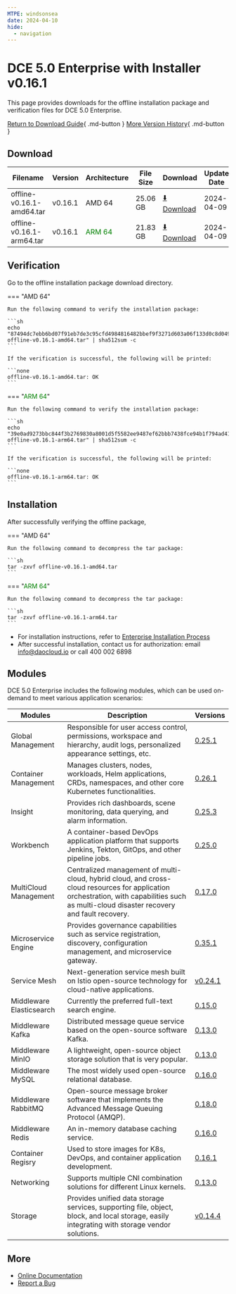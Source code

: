 ```yaml
---
MTPE: windsonsea
date: 2024-04-10
hide:
  - navigation
---
```


# DCE 5.0 Enterprise with Installer v0.16.1

This page provides downloads for the offline installation package and verification files for DCE 5.0 Enterprise.

[Return to Download Guide](../index.md#_2){ .md-button } [More Version History](./dce5-installer-history.md){ .md-button }

## Download

| Filename | Version | Architecture | File Size | Download | Update Date |
| --------- | ------- | ------------ | --------- | -------- | ----------- |
| offline-v0.16.1-amd64.tar | v0.16.1 | AMD 64 | 25.06 GB | [:arrow_down: Download](https://qiniu-download-public.daocloud.io/DaoCloud_Enterprise/dce5/offline-v0.16.1-amd64.tar) | 2024-04-09 |
| offline-v0.16.1-arm64.tar | v0.16.1 | <font color="green">ARM 64</font> | 21.83 GB | [:arrow_down: Download](https://qiniu-download-public.daocloud.io/DaoCloud_Enterprise/dce5/offline-v0.16.1-arm64.tar) | 2024-04-09 |

## Verification

Go to the offline installation package download directory.

=== "AMD 64"

    Run the following command to verify the installation package:

    ```sh
    echo "87494dc7ebb6bd07f91eb7de3c95cfd4984816482bbef9f3271d603a06f133d0c8d04983c197926560b1b32ae3d77673329514d9d7925705ad33bc9572de58a0  offline-v0.16.1-amd64.tar" | sha512sum -c
    ```

    If the verification is successful, the following will be printed:

    ```none
    offline-v0.16.1-amd64.tar: OK
    ```

=== "<font color="green">ARM 64</font>"

    Run the following command to verify the installation package:

    ```sh
    echo "39e0ad9273bbc844f3b2769830a8001d5f5582ee9487ef62bbb7438fce94b1f794ad4186d345b42a2b2f5829ee70d29c6a0853dc3d8ece5b1818ee80db33b116  offline-v0.16.1-arm64.tar" | sha512sum -c
    ```

    If the verification is successful, the following will be printed:

    ```none
    offline-v0.16.1-arm64.tar: OK
    ```

## Installation

After successfully verifying the offline package,

=== "AMD 64"

    Run the following command to decompress the tar package:

    ```sh
    tar -zxvf offline-v0.16.1-amd64.tar
    ```

=== "<font color="green">ARM 64</font>"

    Run the following command to decompress the tar package:

    ```sh
    tar -zxvf offline-v0.16.1-arm64.tar
    ```

- For installation instructions, refer to [Enterprise Installation Process](../../install/commercial/start-install.md)
- After successful installation, contact us for authorization: email info@daocloud.io or call 400 002 6898

## Modules

DCE 5.0 Enterprise includes the following modules, which can be used on-demand to meet various application scenarios:

| Modules | Description | Versions |
| ------- | ----------- | -------- |
| Global Management | Responsible for user access control, permissions, workspace and hierarchy, audit logs, personalized appearance settings, etc. | [0.25.1](../../ghippo/intro/release-notes.md#v0251) |
| Container Management | Manages clusters, nodes, workloads, Helm applications, CRDs, namespaces, and other core Kubernetes functionalities. | [0.26.1](../../kpanda/intro/release-notes.md#v0261) |
| Insight | Provides rich dashboards, scene monitoring, data querying, and alarm information. | [0.25.3](../../insight/intro/releasenote.md#v0253) |
| Workbench | A container-based DevOps application platform that supports Jenkins, Tekton, GitOps, and other pipeline jobs. | [0.25.0](../../amamba/intro/release-notes.md#v0250) |
| MultiCloud Management | Centralized management of multi-cloud, hybrid cloud, and cross-cloud resources for application orchestration, with capabilities such as multi-cloud disaster recovery and fault recovery. | [0.17.0](../../kairship/intro/release-notes.md#v0170) |
| Microservice Engine | Provides governance capabilities such as service registration, discovery, configuration management, and microservice gateway. | [0.35.1](../../skoala/intro/release-notes.md#v0351) |
| Service Mesh | Next-generation service mesh built on Istio open-source technology for cloud-native applications. | [v0.24.1](../../mspider/intro/release-notes.md#v0241) |
| Middleware Elasticsearch | Currently the preferred full-text search engine. | [0.15.0](../../middleware/elasticsearch/release-notes.md#v0150) |
| Middleware Kafka | Distributed message queue service based on the open-source software Kafka. | [0.13.0](../../middleware/kafka/release-notes.md#v0130) |
| Middleware MinIO | A lightweight, open-source object storage solution that is very popular. | [0.13.0](../../middleware/minio/release-notes.md#v0130) |
| Middleware MySQL | The most widely used open-source relational database. | [0.16.0](../../middleware/mysql/release-notes.md#v0160) |
| Middleware RabbitMQ | Open-source message broker software that implements the Advanced Message Queuing Protocol (AMQP). | [0.18.0](../../middleware/rabbitmq/release-notes.md#v0180) |
| Middleware Redis | An in-memory database caching service. | [0.16.0](../../middleware/redis/release-notes.md#v0160) |
| Container Regisry | Used to store images for K8s, DevOps, and container application development. | [0.16.1](../../kangaroo/intro/release-notes.md#v0161) |
| Networking | Supports multiple CNI combination solutions for different Linux kernels. | [0.13.0](../../network/intro/releasenotes.md) |
| Storage | Provides unified data storage services, supporting file, object, block, and local storage, easily integrating with storage vendor solutions. | [v0.14.4](../../storage/hwameistor/releasenotes.md#v0144) |

## More

- [Online Documentation](../../dce/index.md)
- [Report a Bug](https://github.com/DaoCloud/DaoCloud-docs/issues)
